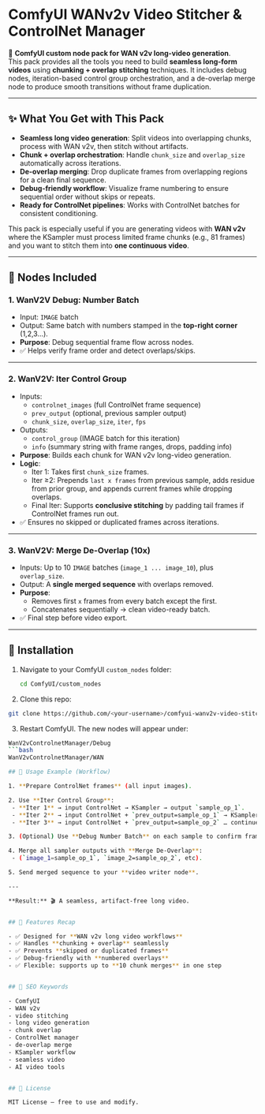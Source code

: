 # ComfyUI WANv2v Video Stitcher & ControlNet Manager

🚀 **ComfyUI custom node pack for WAN v2v long-video generation**.  
This pack provides all the tools you need to build **seamless long-form videos** using **chunking + overlap stitching** techniques. It includes debug nodes, iteration-based control group orchestration, and a de-overlap merge node to produce smooth transitions without frame duplication.

---

## ✨ What You Get with This Pack
- **Seamless long video generation**: Split videos into overlapping chunks, process with WAN v2v, then stitch without artifacts.
- **Chunk + overlap orchestration**: Handle `chunk_size` and `overlap_size` automatically across iterations.
- **De-overlap merging**: Drop duplicate frames from overlapping regions for a clean final sequence.
- **Debug-friendly workflow**: Visualize frame numbering to ensure sequential order without skips or repeats.
- **Ready for ControlNet pipelines**: Works with ControlNet batches for consistent conditioning.

This pack is especially useful if you are generating videos with **WAN v2v** where the KSampler must process limited frame chunks (e.g., 81 frames) and you want to stitch them into **one continuous video**.

---

## 🧩 Nodes Included

### 1. **WanV2V Debug: Number Batch**
- Input: `IMAGE` batch  
- Output: Same batch with numbers stamped in the **top-right corner** (1,2,3...).  
- **Purpose**: Debug sequential frame flow across nodes.  
- ✅ Helps verify frame order and detect overlaps/skips.

---

### 2. **WanV2V: Iter Control Group**
- Inputs:  
  - `controlnet_images` (full ControlNet frame sequence)  
  - `prev_output` (optional, previous sampler output)  
  - `chunk_size`, `overlap_size`, `iter`, `fps`  
- Outputs:  
  - `control_group` (IMAGE batch for this iteration)  
  - `info` (summary string with frame ranges, drops, padding info)  
- **Purpose**: Builds each chunk for WAN v2v long-video generation.  
- **Logic**:  
  - Iter 1: Takes first `chunk_size` frames.  
  - Iter ≥2: Prepends `last x frames` from previous sample, adds residue from prior group, and appends current frames while dropping overlaps.  
  - Final Iter: Supports **conclusive stitching** by padding tail frames if ControlNet frames run out.  
- ✅ Ensures no skipped or duplicated frames across iterations.

---

### 3. **WanV2V: Merge De-Overlap (10x)**
- Inputs: Up to 10 `IMAGE` batches (`image_1 ... image_10`), plus `overlap_size`.  
- Output: A **single merged sequence** with overlaps removed.  
- **Purpose**:  
  - Removes first `x` frames from every batch except the first.  
  - Concatenates sequentially → clean video-ready batch.  
- ✅ Final step before video export.

---

## 🔧 Installation
1. Navigate to your ComfyUI `custom_nodes` folder:
   ```bash
   cd ComfyUI/custom_nodes
   
2. Clone this repo:
  ```bash
  git clone https://github.com/<your-username>/comfyui-wanv2v-video-stitcher.git
 ```

3. Restart ComfyUI.
  The new nodes will appear under:
  ```bash
  WanV2vControlnetManager/Debug
  ```bash
  WanV2vControlnetManager/WAN

## 🚀 Usage Example (Workflow)

1. **Prepare ControlNet frames** (all input images).  

2. Use **Iter Control Group**:  
   - **Iter 1** → input ControlNet → KSampler → output `sample_op_1`.  
   - **Iter 2** → input ControlNet + `prev_output=sample_op_1` → KSampler → `sample_op_2`.  
   - **Iter 3** → input ControlNet + `prev_output=sample_op_2` … continue until last iteration.  

3. (Optional) Use **Debug Number Batch** on each sample to confirm frame continuity.  

4. Merge all sampler outputs with **Merge De-Overlap**:  
   - (`image_1=sample_op_1`, `image_2=sample_op_2`, etc).  

5. Send merged sequence to your **video writer node**.  

---

**Result:** 🎬 A seamless, artifact-free long video.


## 🔑 Features Recap

- ✅ Designed for **WAN v2v long video workflows**  
- ✅ Handles **chunking + overlap** seamlessly  
- ✅ Prevents **skipped or duplicated frames**  
- ✅ Debug-friendly with **numbered overlays**  
- ✅ Flexible: supports up to **10 chunk merges** in one step  


## 📌 SEO Keywords

- ComfyUI  
- WAN v2v  
- video stitching  
- long video generation  
- chunk overlap  
- ControlNet manager  
- de-overlap merge  
- KSampler workflow  
- seamless video  
- AI video tools  


## 📜 License

MIT License – free to use and modify.


